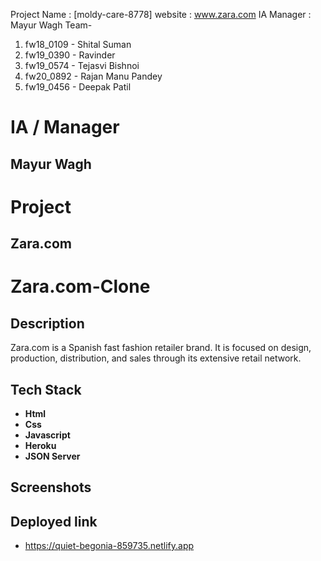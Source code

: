 Project Name : [moldy-care-8778]
website : www.zara.com
IA Manager : Mayur Wagh
Team-
1. fw18_0109 - Shital Suman
2. fw19_0390 - Ravinder
3. fw19_0574 - Tejasvi Bishnoi
4. fw20_0892 - Rajan Manu Pandey
5. fw19_0456 - Deepak Patil


<h1>IA / Manager</h1>
<h2>Mayur Wagh</h2>

<h1>Project</h1>
<h2>Zara.com</h2>

# Zara.com-Clone

## Description
Zara.com  is a Spanish fast fashion retailer brand. It is focused on design, production, distribution, and sales through its extensive retail network.

## Tech Stack
- **Html**
- **Css**
- **Javascript**
- **Heroku**
- **JSON Server**


## Screenshots

## Deployed link
- https://quiet-begonia-859735.netlify.app